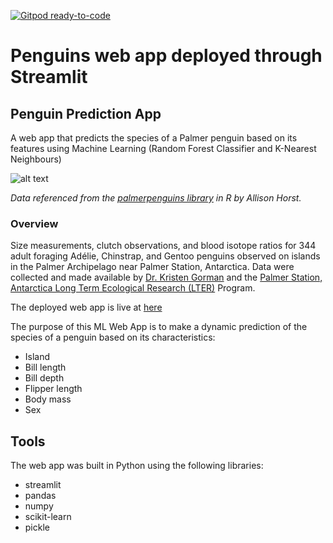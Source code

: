 [![Gitpod ready-to-code](https://img.shields.io/badge/Gitpod-ready--to--code-blue?logo=gitpod)](https://gitpod.io/#https://github.com/Timmyy3000/penguins-clf-heroku)

# Penguins web app deployed through Streamlit

## Penguin Prediction App
A web app that predicts the species of a Palmer penguin based on its features using Machine Learning
(Random Forest Classifier and K-Nearest Neighbours)

![alt text][image]

[image]: https://images.unsplash.com/photo-1462888210965-cdf193fb74de?ixlib=rb-1.2.1&ixid=eyJhcHBfaWQiOjEyMDd9&auto=format&fit=crop&w=967&q=80 "Photo by Jay Ruzesky on Unsplash"

*Data referenced from the [palmerpenguins library](https://github.com/allisonhorst/palmerpenguins) in R by Allison Horst.*

### Overview

Size measurements, clutch observations, and blood isotope ratios for 344 adult foraging Adélie, Chinstrap, and Gentoo penguins observed on islands in the Palmer Archipelago near Palmer Station, Antarctica. Data were collected and made available by [Dr. Kristen Gorman](https://www.uaf.edu/cfos/people/faculty/detail/kristen-gorman.php) and the [Palmer Station, Antarctica Long Term Ecological Research (LTER)](https://pal.lternet.edu/)  Program.


The deployed web app is live at [here](https://share.streamlit.io/timmyy3000/penguins-clf-heroku/main/penguin-app.py)

The purpose of this ML Web App is to make a dynamic prediction of the species of a penguin based on its characteristics:

* Island
* Bill length
* Bill depth
* Flipper length
* Body mass
* Sex

## Tools

The web app was built in Python using the following libraries:
* streamlit
* pandas
* numpy
* scikit-learn
* pickle
